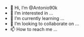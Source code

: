 - 👋 Hi, I’m @Antonio90k
- 👀 I’m interested in ...
- 🌱 I’m currently learning ...
- 💞️ I’m looking to collaborate on ...
- 📫 How to reach me ...

<!---
Antonio90k/Antonio90k is a ✨ special ✨ repository because its `README.md` (this file) appears on your GitHub profile.
You can click the Preview link to take a look at your changes.
--->
